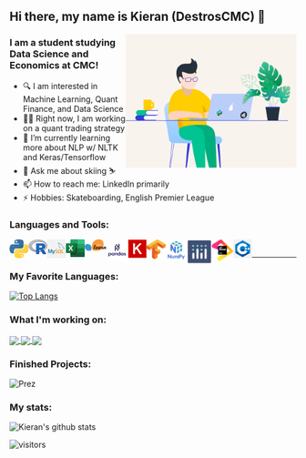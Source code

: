 ## Hi there, my name is Kieran (DestrosCMC) 👋
<img align="right" alt="GIF" height="235px" width="300px" src="/assets/coding_gif.gif" />

### I am a student studying Data Science and Economics at CMC!


- 🔍 I am interested in Machine Learning, Quant Finance, and Data Science
- 👨‍💻 Right now, I am working on a quant trading strategy 
- 🌱 I’m currently learning more about NLP w/ NLTK and Keras/Tensorflow
- 💬 Ask me about skiing ⛷
- 📫 How to reach me: LinkedIn primarily
- ⚡ Hobbies: Skateboarding, English Premier League 

<!---
- ⚡ Fun fact: 
--->
### Languages and Tools:

<img align="left" alt="Python" width="33px" src="https://github.com/DestrosCMC/DestrosCMC/blob/main/assets/logos/python.png" />
<img align="left" alt="R" width="33px" src="https://github.com/DestrosCMC/DestrosCMC/blob/main/assets/logos/R logo.png" />
<img align="left" alt="SQL" width="33px" src="https://github.com/DestrosCMC/DestrosCMC/blob/main/assets/logos/mysql.png" />
<img align="left" alt="Excel" width="33px" src="https://github.com/DestrosCMC/DestrosCMC/blob/main/assets/logos/excel_logo.png" />
<img align="left" alt="Scikit-learn" width="38px" src="https://github.com/DestrosCMC/DestrosCMC/blob/main/assets/logos/sk-learn.png" />
<img align="left" alt="Pandas" width="38px" src="https://github.com/DestrosCMC/DestrosCMC/blob/main/assets/logos/pandas_logo.png" />
<img align="left" alt="Keras" width="33px" src="https://github.com/DestrosCMC/DestrosCMC/blob/main/assets/logos/keras_logo.png" />
<img align="left" alt="TensorFlow" width="33px" src="https://github.com/DestrosCMC/DestrosCMC/blob/main/assets/logos/tensorflow_logo.png" />
<img align="left" alt="Numpy" width="38px" src="https://github.com/DestrosCMC/DestrosCMC/blob/main/assets/logos/numpy_logo.png" />
<img align="left" alt="Plotly" width="43px" src="https://github.com/DestrosCMC/DestrosCMC/blob/main/assets/logos/plotly_logo.png" />
<img align="left" alt="Jetbrains" width="38px" src="https://github.com/DestrosCMC/DestrosCMC/blob/main/assets/logos/jetbrains_logo.png" />
<img align="left" alt="CPP" width="33px" src="https://github.com/DestrosCMC/DestrosCMC/blob/main/assets/logos/cpp_logo.png" />
<br/>

****** 
### My Favorite Languages:
[![Top Langs](https://github-readme-stats.vercel.app/api/top-langs/?username=DestrosCMC&layout=compact)](https://github.com/DestrosCMC/github-readme-stats)

### What I'm working on:

<a href="https://github.com/DestrosCMC/Forecasting-SPY">
  <img align="center" src="https://github-readme-stats.vercel.app/api/pin/?username=DestrosCMC&repo=Forecasting-SPY" />
</a>
<a href="https://github.com/DestrosCMC/Forecast_revenue">
  <img align="center" src="https://github-readme-stats.vercel.app/api/pin/?username=DestrosCMC&repo=Forecast_revenue" />
</a>
<a href="https://github.com/DestrosCMC/Options-with-CPP">
  <img align="center" src="https://github-readme-stats.vercel.app/api/pin/?username=DestrosCMC&repo=Options-with-CPP" />
</a>



<!---
![SPY](https://github-readme-stats.vercel.app/api/pin/?username=DestrosCMC&repo=Forecasting-SPY)
![Revenue](https://github-readme-stats.vercel.app/api/pin/?username=DestrosCMC&repo=Forecast_revenue)
![Options](https://github-readme-stats.vercel.app/api/pin/?username=DestrosCMC&repo=Options-with-CPP)
<a href="https://github.com/DestrosCMC/Forecast_revenue">
  <img align="center" src="https://github-readme-stats.vercel.app/api/pin/?username=DestrosCMC&repo=Forecast_revenue" />
</a>
<a href="https://github.com/DestrosCMC/ESG_WebScraper">
  <img align="center" src="https://github-readme-stats.vercel.app/api/pin/?username=DestrosCMC&repo=ESG_WebScraper" />
</a>
<a href="https://github.com/DestrosCMC/Options-with-CPP">
  <img align="center" src="https://github-readme-stats.vercel.app/api/pin/?username=DestrosCMC&repo=Options-with-CPP" />
</a>
--->
<!---
![Revenue](https://github-readme-stats.vercel.app/api/pin/?username=DestrosCMC&repo=Forecast_revenue)
![ESG](https://github-readme-stats.vercel.app/api/pin/?username=DestrosCMC&repo=ESG_WebScraper)
--->



### Finished Projects: 
![Prez](https://github-readme-stats.vercel.app/api/pin/?username=DestrosCMC&repo=2020-Election-Prediction)

### My stats:
![Kieran's github stats](https://github-readme-stats.vercel.app/api?username=DestrosCMC&show_icons=true&theme=cobalt)


![visitors](https://visitor-badge.glitch.me/badge?page_id=DestrosCMC.visitor-badge)
